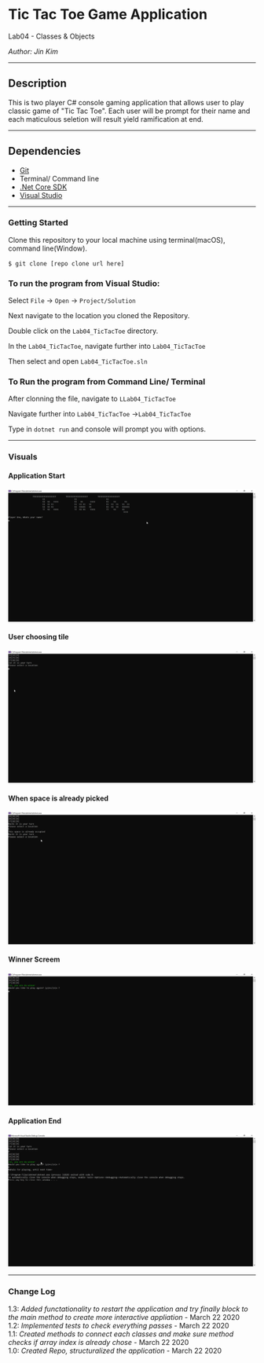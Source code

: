 # Tic Tac Toe Game Application


Lab04 - Classes & Objects

*Author: Jin Kim*

----

## Description

This is two player C# console gaming application that allows user to play classic game of "Tic Tac Toe". Each user will be prompt for their name and each maticulous seletion will result yield ramification at end.

---
## Dependencies

- [Git](https://git-scm.com/)
- Terminal/ Command line
- [.Net Core SDK](https://dotnet.microsoft.com/download)
- [Visual Studio](https://docs.microsoft.com/en-us/visualstudio/releases/2019/release-notes)

---
### Getting Started
Clone this repository to your local machine using terminal(macOS), command line(Window).

```
$ git clone [repo clone url here]
```

### To run the program from Visual Studio:
Select ```File``` -> ```Open``` -> ```Project/Solution```

Next navigate to the location you cloned the Repository.

Double click on the ```Lab04_TicTacToe``` directory.

In the `Lab04_TicTacToe`, navigate further into `Lab04_TicTacToe`

Then select and open ```Lab04_TicTacToe.sln```

### To Run the program from Command Line/ Terminal
After clonning the file, navigate to `LLab04_TicTacToe`

Navigate further into `Lab04_TicTacToe` ->`Lab04_TicTacToe`

Type in `dotnet run` and console will prompt you with options.

---

### Visuals

#### Application Start
![Application Start](./assets/images/application-start.png)

#### User choosing tile
![Witdrawing mula](./assets/images/user-choice.png)

#### When space is already picked
![Deposit Money](./assets/images/space-occupied.png)

#### Winner Screem
![Balance Check](./assets/images/winner-screened.png)

#### Application End
![Applicatino ends](./assets/images/application-end.png)

---

### Change Log
1.3: *Added functationality to restart the application and try finally block to the main method to create more interactive appliation* - March 22 2020  
1.2: *Implemented tests to check everything passes* - March 22 2020  
1.1: *Created methods to connect each classes and make sure method checks if array index is already chose* - March 22 2020  
1.0: *Created Repo, structuralized the application* - March 22 2020  
